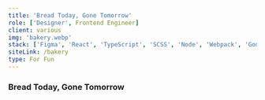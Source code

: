 ```yaml
---
title: 'Bread Today, Gone Tomorrow'
role: ['Designer', Frontend Engineer]
client: various
img: 'bakery.webp'
stack: ['Figma', 'React', 'TypeScript', 'SCSS', 'Node', 'Webpack', 'Google Cloud']
siteLink: /bakery
type: For Fun
---
```


### Bread Today, Gone Tomorrow
